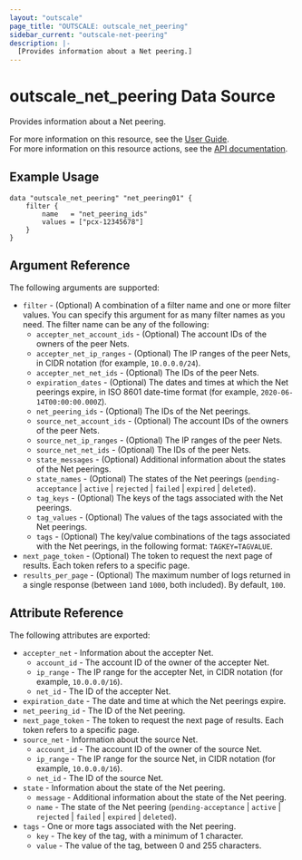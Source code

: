 ```yaml
---
layout: "outscale"
page_title: "OUTSCALE: outscale_net_peering"
sidebar_current: "outscale-net-peering"
description: |-
  [Provides information about a Net peering.]
---
```


# outscale_net_peering Data Source

Provides information about a Net peering.

For more information on this resource, see the [User Guide](https://docs.outscale.com/en/userguide/About-VPC-Peering-Connections.html).  
For more information on this resource actions, see the [API documentation](https://docs.outscale.com/api#3ds-outscale-api-netpeering).

## Example Usage

```hcl
data "outscale_net_peering" "net_peering01" {
    filter {
        name   = "net_peering_ids"
        values = ["pcx-12345678"]
    }    
}
```

## Argument Reference

The following arguments are supported:

* `filter` - (Optional) A combination of a filter name and one or more filter values. You can specify this argument for as many filter names as you need. The filter name can be any of the following:
    * `accepter_net_account_ids` - (Optional) The account IDs of the owners of the peer Nets.
    * `accepter_net_ip_ranges` - (Optional) The IP ranges of the peer Nets, in CIDR notation (for example, `10.0.0.0/24`).
    * `accepter_net_net_ids` - (Optional) The IDs of the peer Nets.
    * `expiration_dates` - (Optional) The dates and times at which the Net peerings expire, in ISO 8601 date-time format (for example, `2020-06-14T00:00:00.000Z`).
    * `net_peering_ids` - (Optional) The IDs of the Net peerings.
    * `source_net_account_ids` - (Optional) The account IDs of the owners of the peer Nets.
    * `source_net_ip_ranges` - (Optional) The IP ranges of the peer Nets.
    * `source_net_net_ids` - (Optional) The IDs of the peer Nets.
    * `state_messages` - (Optional) Additional information about the states of the Net peerings.
    * `state_names` - (Optional) The states of the Net peerings (`pending-acceptance` \| `active` \| `rejected` \| `failed` \| `expired` \| `deleted`).
    * `tag_keys` - (Optional) The keys of the tags associated with the Net peerings.
    * `tag_values` - (Optional) The values of the tags associated with the Net peerings.
    * `tags` - (Optional) The key/value combinations of the tags associated with the Net peerings, in the following format: `TAGKEY=TAGVALUE`.
* `next_page_token` - (Optional) The token to request the next page of results. Each token refers to a specific page.
* `results_per_page` - (Optional) The maximum number of logs returned in a single response (between `1`and `1000`, both included). By default, `100`.

## Attribute Reference

The following attributes are exported:

* `accepter_net` - Information about the accepter Net.
    * `account_id` - The account ID of the owner of the accepter Net.
    * `ip_range` - The IP range for the accepter Net, in CIDR notation (for example, `10.0.0.0/16`).
    * `net_id` - The ID of the accepter Net.
* `expiration_date` - The date and time at which the Net peerings expire.
* `net_peering_id` - The ID of the Net peering.
* `next_page_token` - The token to request the next page of results. Each token refers to a specific page.
* `source_net` - Information about the source Net.
    * `account_id` - The account ID of the owner of the source Net.
    * `ip_range` - The IP range for the source Net, in CIDR notation (for example, `10.0.0.0/16`).
    * `net_id` - The ID of the source Net.
* `state` - Information about the state of the Net peering.
    * `message` - Additional information about the state of the Net peering.
    * `name` - The state of the Net peering (`pending-acceptance` \| `active` \| `rejected` \| `failed` \| `expired` \| `deleted`).
* `tags` - One or more tags associated with the Net peering.
    * `key` - The key of the tag, with a minimum of 1 character.
    * `value` - The value of the tag, between 0 and 255 characters.
